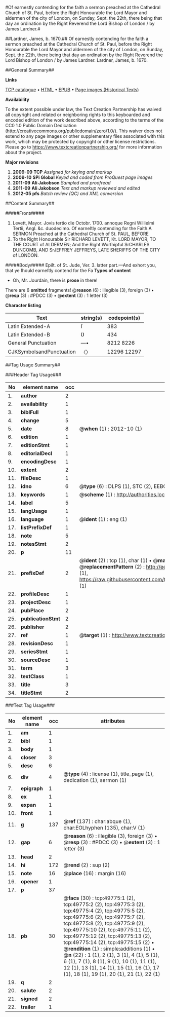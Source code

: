 #Of earnestly contending for the faith a sermon preached at the Cathedral Church of St. Paul, before the Right Honourable the Lord Mayor and aldermen of the city of London, on Sunday, Sept. the 22th, there being that day an ordination by the Right Reverend the Lord Bishop of London / by James Lardner.#

##Lardner, James, b. 1670.##
Of earnestly contending for the faith a sermon preached at the Cathedral Church of St. Paul, before the Right Honourable the Lord Mayor and aldermen of the city of London, on Sunday, Sept. the 22th, there being that day an ordination by the Right Reverend the Lord Bishop of London / by James Lardner.
Lardner, James, b. 1670.

##General Summary##

**Links**

[TCP catalogue](http://www.ota.ox.ac.uk/tcp/)  • 
[HTML](http://tei.it.ox.ac.uk/tcp/Texts-HTML/free/A49/A49584.html)  • 
[EPUB](http://tei.it.ox.ac.uk/tcp/Texts-EPUB/free/A49/A49584.epub) • 
[Page images (Historical Texts)](https://historicaltexts.jisc.ac.uk/eebo-11837943e)

**Availability**

To the extent possible under law, the Text Creation Partnership has waived all copyright and related or neighboring rights to this keyboarded and encoded edition of the work described above, according to the terms of the CC0 1.0 Public Domain Dedication (http://creativecommons.org/publicdomain/zero/1.0/). This waiver does not extend to any page images or other supplementary files associated with this work, which may be protected by copyright or other license restrictions. Please go to https://www.textcreationpartnership.org/ for more information about the project.

**Major revisions**

1. __2009-09__ __TCP__ *Assigned for keying and markup*
1. __2009-10__ __SPi Global__ *Keyed and coded from ProQuest page images*
1. __2011-09__ __Ali Jakobson__ *Sampled and proofread*
1. __2011-09__ __Ali Jakobson__ *Text and markup reviewed and edited*
1. __2012-05__ __pfs__ *Batch review (QC) and XML conversion*

##Content Summary##

#####Front#####

1. Levett, Mayor. Jovis tertio die Octobr. 1700. annoque Regni Willielmi Tertii, Angl. &c. duodecimo.
Of earneſtly contending for the Faith.A SERMON Preached at the Cathedral Church of St. PAUL, BEFORE 
1. To the Right Honourable Sir RICHARD LEVETT, Kt. LORD MAYOR; TO THE COURT of ALDERMEN; And the Right Worſhipful SrCHARLES DUNCOMB, AND SrJEFFREY JEFFREYS, LATE SHERIFFS OF THE CITY of LONDON.

#####Body#####
Epiſt. of St. Jude, Ver. 3. latter part.—And exhort you, that ye ſhould earneſtly contend for the Fa
**Types of content**

  * Oh, Mr. Jourdain, there is **prose** in there!

There are 6 **omitted** fragments! 
 @__reason__ (6) : illegible (3), foreign (3)  •  @__resp__ (3) : #PDCC (3)  •  @__extent__ (3) : 1 letter (3)

**Character listing**


|Text|string(s)|codepoint(s)|
|---|---|---|
|Latin Extended-A|ſ|383|
|Latin Extended-B|Ʋ|434|
|General Punctuation|—•|8212 8226|
|CJKSymbolsandPunctuation|〈〉|12296 12297|

##Tag Usage Summary##

###Header Tag Usage###

|No|element name|occ|attributes|
|---|---|---|---|
|1.|__author__|2||
|2.|__availability__|1||
|3.|__biblFull__|1||
|4.|__change__|5||
|5.|__date__|8| @__when__ (1) : 2012-10 (1)|
|6.|__edition__|1||
|7.|__editionStmt__|1||
|8.|__editorialDecl__|1||
|9.|__encodingDesc__|1||
|10.|__extent__|2||
|11.|__fileDesc__|1||
|12.|__idno__|6| @__type__ (6) : DLPS (1), STC (2), EEBO-CITATION (1), OCLC (1), VID (1)|
|13.|__keywords__|1| @__scheme__ (1) : http://authorities.loc.gov/ (1)|
|14.|__label__|5||
|15.|__langUsage__|1||
|16.|__language__|1| @__ident__ (1) : eng (1)|
|17.|__listPrefixDef__|1||
|18.|__note__|5||
|19.|__notesStmt__|2||
|20.|__p__|11||
|21.|__prefixDef__|2| @__ident__ (2) : tcp (1), char (1)  •  @__matchPattern__ (2) : ([0-9\-]+):([0-9IVX]+) (1), (.+) (1)  •  @__replacementPattern__ (2) : http://eebo.chadwyck.com/downloadtiff?vid=$1&page=$2 (1), https://raw.githubusercontent.com/textcreationpartnership/Texts/master/tcpchars.xml#$1 (1)|
|22.|__profileDesc__|1||
|23.|__projectDesc__|1||
|24.|__pubPlace__|2||
|25.|__publicationStmt__|2||
|26.|__publisher__|2||
|27.|__ref__|1| @__target__ (1) : http://www.textcreationpartnership.org/docs/. (1)|
|28.|__revisionDesc__|1||
|29.|__seriesStmt__|1||
|30.|__sourceDesc__|1||
|31.|__term__|3||
|32.|__textClass__|1||
|33.|__title__|3||
|34.|__titleStmt__|2||


###Text Tag Usage###

|No|element name|occ|attributes|
|---|---|---|---|
|1.|__am__|1||
|2.|__bibl__|1||
|3.|__body__|1||
|4.|__closer__|3||
|5.|__desc__|6||
|6.|__div__|4| @__type__ (4) : license (1), title_page (1), dedication (1), sermon (1)|
|7.|__epigraph__|1||
|8.|__ex__|1||
|9.|__expan__|1||
|10.|__front__|1||
|11.|__g__|137| @__ref__ (137) : char:abque (1), char:EOLhyphen (135), char:V (1)|
|12.|__gap__|6| @__reason__ (6) : illegible (3), foreign (3)  •  @__resp__ (3) : #PDCC (3)  •  @__extent__ (3) : 1 letter (3)|
|13.|__head__|2||
|14.|__hi__|172| @__rend__ (2) : sup (2)|
|15.|__note__|16| @__place__ (16) : margin (16)|
|16.|__opener__|1||
|17.|__p__|37||
|18.|__pb__|30| @__facs__ (30) : tcp:49775:1 (2), tcp:49775:2 (2), tcp:49775:3 (2), tcp:49775:4 (2), tcp:49775:5 (2), tcp:49775:6 (2), tcp:49775:7 (2), tcp:49775:8 (2), tcp:49775:9 (2), tcp:49775:10 (2), tcp:49775:11 (2), tcp:49775:12 (2), tcp:49775:13 (2), tcp:49775:14 (2), tcp:49775:15 (2)  •  @__rendition__ (1) : simple:additions (1)  •  @__n__ (22) : 1 (1), 2 (1), 3 (1), 4 (1), 5 (1), 6 (1), 7 (1), 8 (1), 9 (1), 10 (1), 11 (1), 12 (1), 13 (1), 14 (1), 15 (1), 16 (1), 17 (1), 18 (1), 19 (1), 20 (1), 21 (1), 22 (1)|
|19.|__q__|2||
|20.|__salute__|2||
|21.|__signed__|2||
|22.|__trailer__|1||

